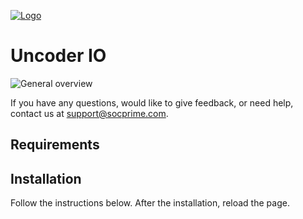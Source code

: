 [![Logo](.readme/logo.png)](https://uncoder.io/)
# Uncoder IO

![General overview](.readme/general_view.png)

If you have any questions, would like to give feedback, or need help, contact us at support@socprime.com.

## Requirements

## Installation
Follow the instructions below. After the installation, reload the page.

